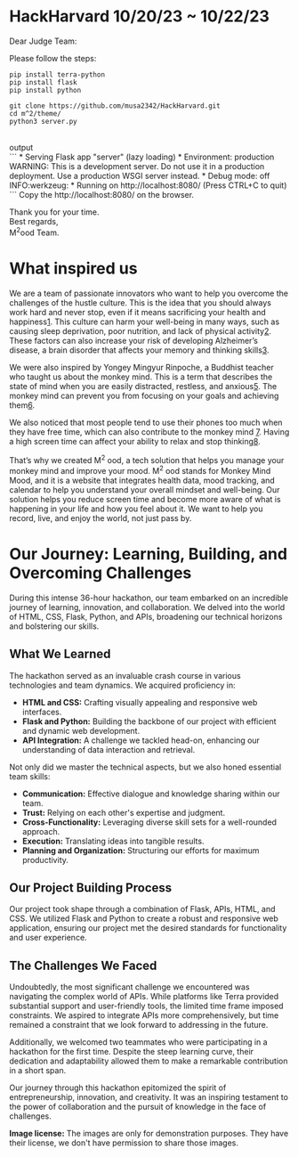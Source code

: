 # HackHarvard 10/20/23 ~ 10/22/23
Dear Judge Team:

Please follow the steps: 
```
pip install terra-python
pip install flask
pip install python

git clone https://github.com/musa2342/HackHarvard.git
cd m^2/theme/
python3 server.py
```
<br>
output 
<br>
```
 * Serving Flask app "server" (lazy loading)
 * Environment: production
   WARNING: This is a development server. Do not use it in a production deployment.
   Use a production WSGI server instead.
 * Debug mode: off
INFO:werkzeug: * Running on http://localhost:8080/ (Press CTRL+C to quit)
```
Copy the http://localhost:8080/ on the browser.

Thank you for your time. <br>
Best regards, <br>
M<sup>2</sup>ood Team.


# What inspired us
We are a team of passionate innovators who want to help you overcome the challenges of the hustle culture. This is the idea that you should always work hard and never stop, even if it means sacrificing your health and happiness[1](https://rightasrain.uwmedicine.org/life/work/hustle-culture). This culture can harm your well-being in many ways, such as causing sleep deprivation, poor nutrition, and lack of physical activity[2](https://www.bing.com/search?q=Bing+AI&showconv=1&FORM=hpcodx&ocid=msedgntp&cvid=876fa38075b34347a9f572d54897d660&ei=13). These factors can also increase your risk of developing Alzheimer’s disease, a brain disorder that affects your memory and thinking skills[3](https://www.nia.nih.gov/health/what-causes-alzheimers-disease#factors).

We were also inspired by Yongey Mingyur Rinpoche, a Buddhist teacher who taught us about the monkey mind. This is a term that describes the state of mind when you are easily distracted, restless, and anxious[5](https://www.stress.org/7-techniques-to-tame-monkey-mind). The monkey mind can prevent you from focusing on your goals and achieving them[6](https://www.psychologytoday.com/us/blog/the-empowerment-diary/201709/calming-the-monkey-mind).

We also noticed that most people tend to use their phones too much when they have free time, which can also contribute to the monkey mind [7](https://hms.harvard.edu/news/screen-time-brain). Having a high screen time can affect your ability to relax and stop thinking[8](https://scopeblog.stanford.edu/2022/12/09/screen-time-the-good-the-healthy-and-the-mind-numbing/).

That’s why we created M<sup>2</sup> ood, a tech solution that helps you manage your monkey mind and improve your mood. M<sup>2</sup> ood stands for Monkey Mind Mood, and it is a website that integrates health data, mood tracking, and calendar to help you understand your overall mindset and well-being. Our solution helps you reduce screen time and become more aware of what is happening in your life and how you feel about it. We want to help you record, live, and enjoy the world, not just pass by.

# **Our Journey: Learning, Building, and Overcoming Challenges**

During this intense 36-hour hackathon, our team embarked on an incredible journey of learning, innovation, and collaboration. We delved into the world of HTML, CSS, Flask, Python, and APIs, broadening our technical horizons and bolstering our skills. 

## **What We Learned**

The hackathon served as an invaluable crash course in various technologies and team dynamics. We acquired proficiency in:

- **HTML and CSS:** Crafting visually appealing and responsive web interfaces.
- **Flask and Python:** Building the backbone of our project with efficient and dynamic web development.
- **API Integration:** A challenge we tackled head-on, enhancing our understanding of data interaction and retrieval.

Not only did we master the technical aspects, but we also honed essential team skills:

- **Communication:** Effective dialogue and knowledge sharing within our team.
- **Trust:** Relying on each other's expertise and judgment.
- **Cross-Functionality:** Leveraging diverse skill sets for a well-rounded approach.
- **Execution:** Translating ideas into tangible results.
- **Planning and Organization:** Structuring our efforts for maximum productivity.

## **Our Project Building Process**

Our project took shape through a combination of Flask, APIs, HTML, and CSS. We utilized Flask and Python to create a robust and responsive web application, ensuring our project met the desired standards for functionality and user experience.

## **The Challenges We Faced**

Undoubtedly, the most significant challenge we encountered was navigating the complex world of APIs. While platforms like Terra provided substantial support and user-friendly tools, the limited time frame imposed constraints. We aspired to integrate APIs more comprehensively, but time remained a constraint that we look forward to addressing in the future.

Additionally, we welcomed two teammates who were participating in a hackathon for the first time. Despite the steep learning curve, their dedication and adaptability allowed them to make a remarkable contribution in a short span. 

Our journey through this hackathon epitomized the spirit of entrepreneurship, innovation, and creativity. It was an inspiring testament to the power of collaboration and the pursuit of knowledge in the face of challenges.

**Image license:** The images are only for demonstration purposes. They have their license, we don't have permission to share those images.

